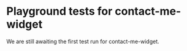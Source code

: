 # Playground tests for contact-me-widget
We are still awaiting the first test run for contact-me-widget.
